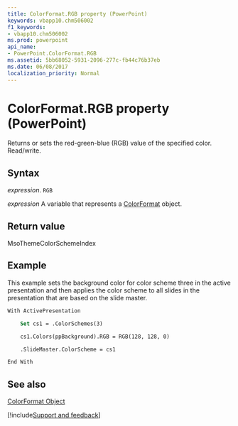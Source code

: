 ```yaml
---
title: ColorFormat.RGB property (PowerPoint)
keywords: vbapp10.chm506002
f1_keywords:
- vbapp10.chm506002
ms.prod: powerpoint
api_name:
- PowerPoint.ColorFormat.RGB
ms.assetid: 5bb68052-5931-2096-277c-fb44c76b37eb
ms.date: 06/08/2017
localization_priority: Normal
---
```



# ColorFormat.RGB property (PowerPoint)

Returns or sets the red-green-blue (RGB) value of the specified color. Read/write.


## Syntax

_expression_. `RGB`

_expression_ A variable that represents a [ColorFormat](PowerPoint.ColorFormat.md) object.


## Return value

MsoThemeColorSchemeIndex


## Example

This example sets the background color for color scheme three in the active presentation and then applies the color scheme to all slides in the presentation that are based on the slide master.


```vb
With ActivePresentation

    Set cs1 = .ColorSchemes(3)

    cs1.Colors(ppBackground).RGB = RGB(128, 128, 0)

    .SlideMaster.ColorScheme = cs1

End With
```


## See also


[ColorFormat Object](PowerPoint.ColorFormat.md)

[!include[Support and feedback](~/includes/feedback-boilerplate.md)]
